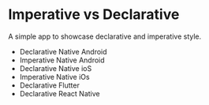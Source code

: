 # Imperative vs Declarative

A simple app to showcase declarative and imperative style.

- Declarative Native Android
- Imperative Native Android
- Declarative Native ioS
- Imperative Native iOs
- Declarative Flutter
- Declarative React Native
